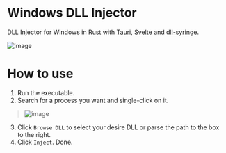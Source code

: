 # Windows DLL Injector

DLL Injector for Windows in [Rust](https://www.rust-lang.org) with [Tauri](https://github.com/tauri-apps/tauri), [Svelte](https://svelte.dev) and [dll-syringe](https://github.com/OpenByteDev/dll-syringe).

![image](https://github.com/Meonako/tauri-dll-injector/assets/76484203/4520e518-0462-4afb-8d43-e1b4ddcbde04)

# How to use

1. Run the executable.
2. Search for a process you want and single-click on it.
> ![image](https://github.com/Meonako/tauri-dll-injector/assets/76484203/eb3e0b09-3141-4967-a68c-5e31b62e9445)

3. Click `Browse DLL` to select your desire DLL or parse the path to the box to the right.
4. Click `Inject`. Done.
